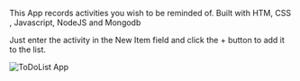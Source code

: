 This App records activities you wish to be reminded of. Built with HTM, CSS , Javascript, NodeJS and Mongodb

Just enter the activity in the New Item field and click the + button to add it to the list.

![ToDoList App](https://github.com/Stephen-Afari/ToDo-List/assets/62534292/35eb4dc3-bd21-452d-a3ae-622fc059d786)

